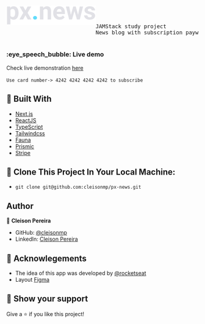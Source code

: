 <img align="left" src="https://github.com/cleisonmp/px-news/blob/main/public/images/logo.svg" height="50"/>
<br/>
<h2></h2>
<pre>
JAMStack study project
News blog with subscription paywall 

</pre>

<h3>:eye_speech_bubble: Live demo</h3>

Check live demonstration [here](https://px-news.vercel.app/)

`Use card number-> 4242 4242 4242 4242 to subscribe`

## 🧪 Built With

- [Next.js](https://nextjs.org/)
- [ReactJS](https://reactjs.org)
- [TypeScript](https://www.typescriptlang.org/)
- [Tailwindcss](https://tailwindcss.com/)
- [Fauna](https://fauna.com/)
- [Prismic](https://prismic.io/)
- [Stripe](https://stripe.com/)

## 🚀 Clone This Project In Your Local Machine:

- `git clone git@github.com:cleisonmp/px-news.git`

## Author

👤 **Cleison Pereira**

- GitHub: [@cleisonmp](https://github.com/cleisonmp)
- LinkedIn: [Cleison Pereira](https://www.linkedin.com/in/cleison-pereira-00582639/)


## 📝 Acknowlegements

- The idea of this app was developed by [@rocketseat](https://github.com/rocketseat)
- Layout [Figma](https://www.figma.com/file/gl0fHkQgvaUfXNjuwGtDDs/ig.news/duplicate)

## 🔖 Show your support

Give a ⭐️ if you like this project!
